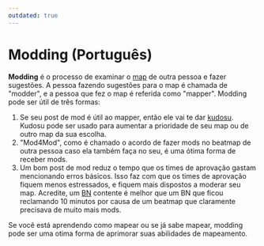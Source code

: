 ```yaml
---
outdated: true
---
```


# Modding (Português)

**Modding** é o processo de examinar o [map](/wiki/Beatmap) de outra pessoa e fazer sugestões. A pessoa fazendo sugestões para o map é chamada de "modder", e a pessoa que fez o map é referida como "mapper". Modding pode ser útil de três formas:

1. Se seu post de mod é útil ao mapper, então ele vai te dar [kudosu](/wiki/Modding/Kudosu). Kudosu pode ser usado para aumentar a prioridade de seu map ou de outro map da sua escolha.
2. "Mod4Mod", como é chamado o acordo de fazer mods no beatmap de outra pessoa caso ela também faça no seu, é uma ótima forma de receber mods.
3. Um bom post de mod reduz o tempo que os times de aprovação gastam mencionando erros básicos. Isso faz com que os times de aprovação fiquem menos estressados, e fiquem mais dispostos a moderar seu map. Acredite, um [BN](/wiki/People/The_Team/Beatmap_Nominators) contente é melhor que um BN que ficou reclamando 10 minutos por causa de um beatmap que claramente precisava de muito mais mods.

Se você está aprendendo como mapear ou se já sabe mapear, modding pode ser uma otima forma de aprimorar suas abilidades de mapeamento.
